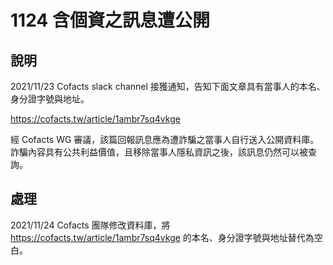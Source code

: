 # 1124 含個資之訊息遭公開

## 說明
2021/11/23 Cofacts slack channel 接獲通知，告知下面文章具有當事人的本名、身分證字號與地址。

https://cofacts.tw/article/1ambr7sq4vkge

經 Cofacts WG 審議，該篇回報訊息應為遭詐騙之當事人自行送入公開資料庫。詐騙內容具有公共利益價值，且移除當事人隱私資訊之後，該訊息仍然可以被查詢。

## 處理
2021/11/24 Cofacts 團隊修改資料庫，將 https://cofacts.tw/article/1ambr7sq4vkge 的本名、身分證字號與地址替代為空白。
